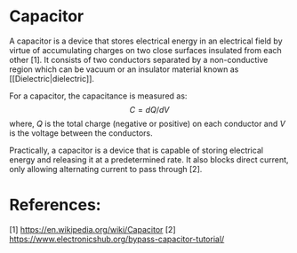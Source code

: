 # Capacitor

A capacitor is a device that stores electrical energy in an electrical field by virtue of accumulating charges on two close surfaces insulated from each other [1]. It consists of two conductors separated by a non-conductive region which can be vacuum or an insulator material known as [[Dielectric|dielectric]].

For a capacitor, the capacitance is measured as:
$$ C = dQ / dV $$
where, $Q$ is the total charge (negative or positive) on each conductor and $V$ is the voltage between the conductors.

Practically, a capacitor is a device that is capable of storing electrical energy and releasing it at a predetermined rate. It also blocks direct current, only allowing alternating current to pass through [2].

# References:
[1] https://en.wikipedia.org/wiki/Capacitor
[2] https://www.electronicshub.org/bypass-capacitor-tutorial/